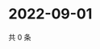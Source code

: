 # 2022-09-01

共 0 条

<!-- BEGIN WEIBO -->
<!-- 最后更新时间 Thu Sep 01 2022 09:45:16 GMT+0800 (China Standard Time) -->

<!-- END WEIBO -->
